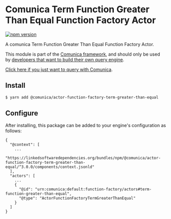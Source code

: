 # Comunica Term Function Greater Than Equal Function Factory Actor

[![npm version](https://badge.fury.io/js/%40comunica%2Factor-function-factory-term-function-greater-than-equal.svg)](https://www.npmjs.com/package/@comunica/actor-function-factory-term-greater-than-equal)

A comunica Term Function Greater Than Equal Function Factory Actor.

This module is part of the [Comunica framework](https://github.com/comunica/comunica),
and should only be used by [developers that want to build their own query engine](https://comunica.dev/docs/modify/).

[Click here if you just want to query with Comunica](https://comunica.dev/docs/query/).

## Install

```bash
$ yarn add @comunica/actor-function-factory-term-greater-than-equal
```

## Configure

After installing, this package can be added to your engine's configuration as follows:
```text
{
  "@context": [
    ...
    "https://linkedsoftwaredependencies.org/bundles/npm/@comunica/actor-function-factory-term-greater-than-equal/^3.0.0/components/context.jsonld"
  ],
  "actors": [
    ...
    {
      "@id": "urn:comunica:default:function-factory/actors#term-function-greater-than-equal",
      "@type": "ActorFunctionFactoryTermGreaterThanEqual"
    }
  ]
}
```

